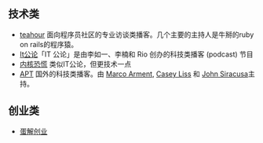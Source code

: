 ## 技术类
* [teahour](http://teahour.fm/) 面向程序员社区的专业访谈类播客。几个主要的主持人是牛掰的ruby on rails的程序猿。
* [It公论](http://www.itgonglun.com/)「IT 公论」是由李如一、李楠和 Rio 创办的科技类播客 (podcast) 节目
* [内核恐慌](http://ipn.li/kernelpanic/) 类似IT公论，但更技术一点
* [APT](http://atp.fm/) 国外的科技类播客。由 [Marco Arment](http://www.marco.org/), [Casey Liss](http://www.caseyliss.com/) 和 [John Siracusa](http://hypercritical.co/)主持。

## 创业类
* [蛋解创业](http://www.lizhi.fm/#/206682)